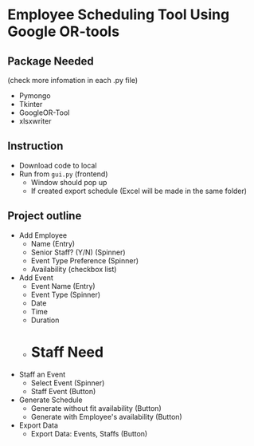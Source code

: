 # Employee Scheduling Tool Using Google OR-tools

## Package Needed 
(check more infomation in each .py file)
- Pymongo
- Tkinter
- GoogleOR-Tool
- xlsxwriter

## Instruction
- Download code to local
- Run from `gui.py` (frontend)
  - Window should pop up
  - If created export schedule (Excel will be made in the same folder)
  
## Project outline
- Add Employee
  - Name (Entry)
  - Senior Staff? (Y/N) (Spinner)
  - Event Type Preference (Spinner)
  - Availability (checkbox list)
- Add Event
  - Event Name (Entry)
  - Event Type (Spinner)
  - Date
  - Time
  - Duration
  - # Staff Need
- Staff an Event
  - Select Event (Spinner)
  - Staff Event (Button)
- Generate Schedule
  - Generate without fit availability (Button)
  - Generate with Employee's availability (Button)
- Export Data
  - Export Data: Events, Staffs (Button)
